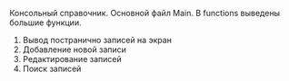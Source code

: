 Консольный справочник. Основной файл Main. В functions выведены большие функции.
1. Вывод постранично записей на экран
2. Добавление новой записи
3. Редактирование записей
4. Поиск записей 
